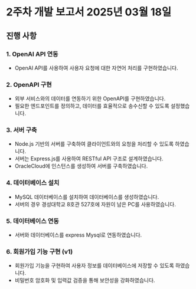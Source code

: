 # 2주차 개발 보고서 2025년 03월 18일

## 진행 사항

### 1. OpenAI API 연동
- OpenAI API를 사용하여 사용자 요청에 대한 자연어 처리를 구현하였습니다.

### 2. OpenAPI 구현
- 외부 서비스와의 데이터를 연동하기 위한 OpenAPI를 구현하였습니다.
- 필요한 엔드포인트를 정의하고, 데이터를 효율적으로 송수신할 수 있도록 설정했습니다.

### 3. 서버 구축
- Node.js 기반의 서버를 구축하여 클라이언트와의 요청을 처리할 수 있도록 하였습니다.
- 서버는 Express.js를 사용하여 RESTful API 구조로 설계하였습니다.
- OracleCloud에 인스턴스를 생성하여 서버를 구축하였습니다.

### 4. 데이터베이스 설치
- MySQL 데이터베이스를 설치하여 데이터베이스를 생성하였습니다.
- 서버의 경우 경성대학교 8호관 527호에 자원이 남은 PC를 사용하였습니다.

### 5. 데이터베이스 연동
- 서버와 데이터베이스를 express Mysql로 연동하였습니다.

### 6. 회원가입 기능 구현 (v1)
- 회원가입 기능을 구현하여 사용자 정보를 데이터베이스에 저장할 수 있도록 하였습니다.
- 비밀번호 암호화 및 입력값 검증을 통해 보안성을 강화하였습니다.
